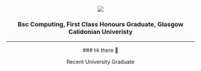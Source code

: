 <p align="center">
  <img src="https://capsule-render.vercel.app/api?type=waving&color=gradient&text=Jonathan+Ward+-+Github+Profile+💻&height=100&section=header&fontSize=35&animation=fadeIn"/>
</p>
<h3 align="center">
    Bsc Computing, First Class Honours Graduate, Glasgow Calidonian Univeristy
</h3>
<div align="center">
    <hr>
    ### Hi there 👋
    <p>
        Recent University Graduate 
    </p>
</div>
